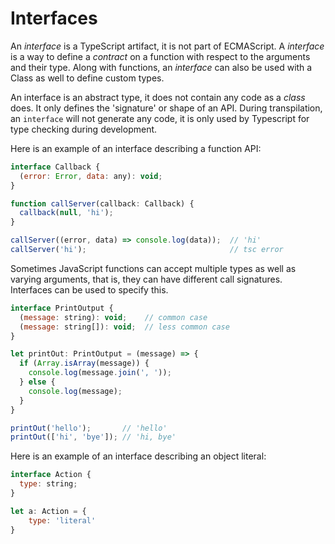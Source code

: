 # Interfaces

An _interface_ is a TypeScript artifact, it is not part of ECMAScript. A _interface_ is a way to define a _contract_ on a function with respect to the arguments and their type. Along with functions, an _interface_ can also be used with a Class as well to define custom types.

An interface is an abstract type, it does not contain any code as a _class_ does. It only defines the 'signature' or shape of an API. During transpilation, an `interface` will not generate any code, it is only used by Typescript for type checking during development.

Here is an example of an interface describing a function API:

```js
interface Callback {
  (error: Error, data: any): void;
}

function callServer(callback: Callback) {
  callback(null, 'hi');
}

callServer((error, data) => console.log(data));  // 'hi'
callServer('hi');                                // tsc error
```

Sometimes JavaScript functions can accept multiple types as well as varying arguments, that is, they can have different call signatures. Interfaces can be used to specify this.

```js
interface PrintOutput {
  (message: string): void;    // common case
  (message: string[]): void;  // less common case
}

let printOut: PrintOutput = (message) => {
  if (Array.isArray(message)) {
    console.log(message.join(', '));
  } else {
    console.log(message);
  }
}

printOut('hello');       // 'hello'
printOut(['hi', 'bye']); // 'hi, bye'
```

Here is an example of an interface describing an object literal:

```js
interface Action {
  type: string;
}

let a: Action = {
    type: 'literal'
}

```

